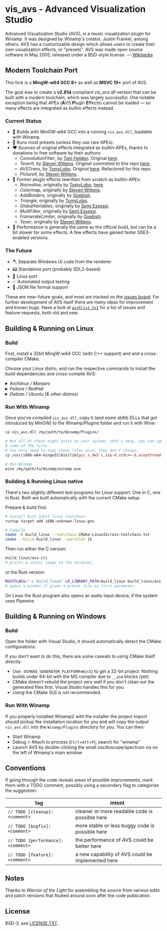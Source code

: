 # vis_avs - Advanced Visualization Studio

Advanced Visualization Studio (AVS), is a music visualization plugin for Winamp. It was
designed by Winamp's creator, Justin Frankel, among others. AVS has a customizable
design which allows users to create their own visualization effects, or "presets". AVS
was made open source software in May 2005, released under a BSD-style license. —
[Wikipedia](http://en.wikipedia.org/wiki/Advanced_Visualization_Studio)


## Modern Toolchain Port

This fork is a **MingW-w64 GCC 8+** as well as **MSVC 19+** port of AVS.

The goal was to create a **v2.81d**-compliant *vis_avs.dll* version that can be built
with a modern toolchain, which was largely successful. One notable exception being that
APEs (<b>A</b>VS <b>P</b>lugin <b>E</b>ffects) cannot be loaded — so many effects are
integrated as builtin effects instead.


### Current Status

* 🎉 Builds with MinGW-w64 GCC into a running `vis_avs.dll`, loadable with Winamp.
* 💃 Runs most presets (unless they use rare APEs).
* ❤️ Sources of original effects integrated as builtin-APEs, thanks to donations to free
  software by their authors:
  * _ConvolutionFilter_, by [Tom Holden](https://github.com/tholden). Original
    [here](https://github.com/tholden/AVSConvolutionFilter).
  * _TexerII_, by [Steven Wittens](https://acko.net). Original committed to this repo
    [here](https://github.com/grandchild/vis_avs/commit/ddd97ba7).
  * _AVSTrans_, by [TomyLobo](https://github.com/TomyLobo). Original
    [here](https://github.com/TomyLobo/eeltrans). Refactored for this repo.
  * _PictureII_, by [Steven Wittens](https://acko.net).
* 🎂 Former plugin effects rewritten from scratch as builtin-APEs:
  * _Normalise_, originally by [TomyLobo](https://github.com/TomyLobo),
    [here](https://www.deviantart.com/tomylobo/art/Normalise-APE-10334263).
  * _Colormap_, originally by [Steven Wittens](https://acko.net).
  * _AddBorders_, originally by [Goebish](https://github.com/goebish).
  * _Triangle_, originally by [TomyLobo](https://github.com/TomyLobo).
  * _GlobalVariables_, originally by [Semi Essessi](https://github.com/semiessessi).
  * _MultiFilter_, originally by [Semi Essessi](https://github.com/semiessessi).
  * _FramerateLimiter_, originally by [Goebish](https://github.com/goebish).
  * _Texer_, originally by [Steven Wittens](https://acko.net).
* 🥵 Performance is generally the same as the official build, but can be a bit slower
  for some effects. A few effects have gained faster SSE3-enabled versions.


### The Future

* 🪓 Separate Windows UI code from the renderer
* 📟 Standalone port (probably SDL2-based)
* 🐧 Linux port
* ✅ Automated output testing
* 💾 JSON file format support

These are near-future goals, and most are tracked on the
[issues board](https://github.com/users/grandchild/projects/1). For further development
of AVS itself there are _many_ ideas for improvement and known bugs. Have a look at 
[`wishlist.txt`](wishlist.txt) for a list of issues and feature-requests, both old and
new.


## Building & Running on Linux

### Build

First, install a 32bit MingW-w64 GCC (with C++ support) and and a cross-compiler CMake.

Choose your Linux distro, and run the respective commands to install the build
dependencies and cross-compile AVS:

<details><summary><em>Archlinux / Manjaro</em></summary>

```shell
sudo pacman -S --needed mingw-w64-gcc mingw-w64-cmake
mkdir -p build
cd build
i686-w64-mingw32-cmake ..
make
```

</details>


<details><summary><em>Fedora / RedHat</em></summary>

```shell
sudo dnf install mingw32-gcc-c++ mingw32-gcc
mkdir -p build
cd build
mingw32-cmake ..
make
```

</details>


<details><summary><em>Debian / Ubuntu (& other distros)</em></summary>


```shell
sudo apt install gcc-mingw-w64 g++-mingw-w64 cmake
mkdir -p build
cd build

# Debian- and Ubuntu-based distros don't provide ready-made cross-compiling CMake
# packages, so you'll have to tell CMake about your toolchain.
cmake -D CMAKE_TOOLCHAIN_FILE=../CMake-MingWcross-toolchain.txt ..

make
```

</details>

### Run With Winamp

Once you've compiled `vis_avs.dll`, copy it (and some stdlib DLLs that got introduced by
MinGW) to the Winamp/Plugins folder and run it with Wine:

```bash
cp vis_avs.dll /my/path/to/Winamp/Plugins/

# Not all of these might exist on your system, that's okay, you can ignore errors for
# some of the files.
# You only need to copy these files once, they don't change.
cp /usr/i686-w64-mingw32/bin/lib{gcc_s_dw2-1,ssp-0,stdc++-6,winpthread-1}.dll /my/path/to/Winamp/

# Run Winamp
wine /my/path/to/Winamp/winamp.exe
```

### Building & Running Linux native

There's two slightly different test programs for Linux support. One in C, one in Rust.
Both are built automatically with the current CMake setup.

Prepare & build first:

```sh
# Install Rust 32bit linux toolchain
rustup target add i686-unknown-linux-gnu

# Compile
cmake -B build_linux --toolchain CMake-Linux32cross-toolchain.txt
cmake --build build_linux --parallel 15
```

Then run either the C version:

```sh
build_linux/avs-cli
# prints a static image to the terminal,
```

or the Rust version:
```sh
RUSTFLAGS="-L build_linux" LD_LIBRARY_PATH=build_linux build_linux/avs video.avs-preset
# opens a window if given a preset file as first parameter.
```

On Linux the Rust program also opens an audio input device, if the system uses Pipewire.


## Building & Running on Windows

### Build

Open the folder with Visual Studio, it should automatically detect the CMake
configurations.

If you don't want to do this, there are some caveats to using CMake itself directly:

* Use `-DCMAKE_GENERATOR_PLATFORM=Win32` to get a 32-bit project. Nothing builds under
  64-bit with the MS compiler due to `__asm` blocks (yet).
* CMake doesn't rebuild the project very well if you don't clean out the generated files
  first. Visual Studio handles this for you.
* Using the CMake GUI is not recommended.

### Run With Winamp

If you properly installed Winamp2 with the installer the project import should pickup
the installation location for you and will copy the output `vis_avs.dll` into the
`Winamp/Plugins` directory for you. You can then:

* Start Winamp
* Debug > Attach to process (`Ctrl`+`Alt`+`P`), search for "winamp"
* Launch AVS by double-clicking the small oscilloscope/spectrum vis on the left of
  Winamp's main window


## Conventions

If going through the code reveals areas of possible improvements, mark them with a TODO
comment, possibly using a secondary flag to categorize the suggestion:

| tag | intent |
|-----|--------|
|`// TODO [cleanup]: <comment>`    |cleaner or more readable code is possible here   |
|`// TODO [bugfix]: <comment>`     |more stable or less buggy code is possible here  |
|`// TODO [performance]: <comment>`|the performance of AVS could be better here      |
|`// TODO [feature]: <comment>`    |a new capability of AVS could be implemented here|


## Notes

Thanks to _Warrior of the Light_ for assembling the source from various edits and patch
versions that floated around soon after the code publication.


## License

BSD-3, see [LICENSE.TXT](LICENSE.TXT).
